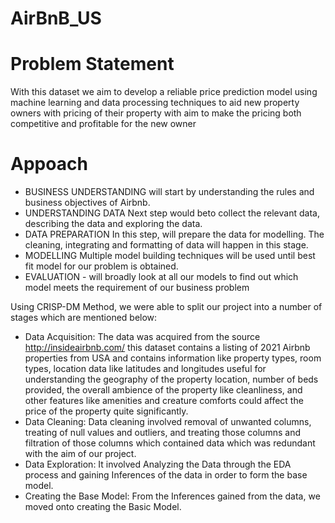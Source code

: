   # AirBnB_US
  # Problem Statement
  With this dataset we aim to develop a reliable price prediction model using machine learning and data processing techniques to aid new property owners with pricing of their property with aim to make the pricing both competitive and profitable for the new owner
  
  # Appoach
  
   * BUSINESS UNDERSTANDING  will start by understanding the rules and business objectives of Airbnb.
   * UNDERSTANDING DATA Next step would beto collect the relevant data, describing the data and exploring the data.
   * DATA PREPARATION In this step, will prepare the data for modelling. The cleaning, integrating and formatting of data will happen in this stage.
   * MODELLING Multiple model building techniques will be used until best fit model for our problem is obtained.
   * EVALUATION - will broadly look at all our models to find out which model meets the requirement of our business problem

Using CRISP-DM Method, we were able to split our project into a number of stages which are mentioned below:

   * Data Acquisition: The data was acquired from the source http://insideairbnb.com/ this dataset contains a listing of 2021 Airbnb properties from USA and contains information like property types, room types, location data like latitudes and longitudes useful for understanding the geography of the property location, number of beds provided, the overall ambience of the property like cleanliness, and other features like amenities and creature comforts could affect the price of the property quite significantly.
   * Data Cleaning: Data cleaning involved removal of unwanted columns, treating of null values and outliers, and treating those columns and filtration of those columns which contained data which was redundant with the aim of our project.
   * Data Exploration: It involved Analyzing the Data through the EDA process and gaining Inferences of the data in order to form the base model.
   * Creating the Base Model: From the Inferences gained from the data, we moved onto creating the Basic Model.

  
